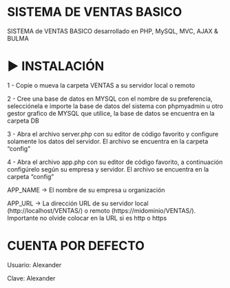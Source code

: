 # SISTEMA DE VENTAS BASICO
SISTEMA de VENTAS BASICO desarrollado en PHP, MySQL, MVC, AJAX &amp; BULMA

# ▶️ INSTALACIÓN
<p>1 - Copie o mueva la carpeta VENTAS a su servidor local o remoto</p>
<p>2 - Cree una base de datos en MYSQL con el nombre de su preferencia, 
selecciónela e importe la base de datos del sistema con phpmyadmin u otro gestor grafico de MYSQL que utilice, la base de datos se encuentra en la carpeta DB</p>
<p>3 - Abra el archivo server.php con su editor de código favorito y configure solamente los datos del servidor. El archivo se encuentra en la carpeta “config”</p>
<p>4 - Abra el archivo app.php con su editor de código favorito, a continuación configúrelo según su empresa y servidor. El archivo se encuentra en la carpeta “config”</p>
<p>APP_NAME -> El nombre de su empresa u organización
</p>
<p>APP_URL -> La dirección URL de su servidor local (http://localhost/VENTAS/) o remoto (https://midominio/VENTAS/). 
Importante no olvide colocar en la URL si es http o https</p>

# CUENTA POR DEFECTO
<p>Usuario: Alexander</p>
<p>Clave: Alexander</p>
